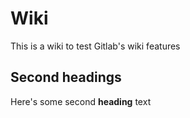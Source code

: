 # Wiki

This is a wiki to test Gitlab's wiki features

## Second headings

Here's some second **heading** text
